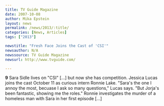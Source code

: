 ```yaml
---
title: TV Guide Magazine
date: 2007-10-08
author: Mika Epstein
layout: news
permalink: /news/2013/:title/
categories: [News, Articles]
tags: ["2013"]

newstitle: "Fresh Face Joins the Cast of 'CSI'"
newsauthor: N/A  
newssource: TV Guide Magazine  
newsurl: http://www.tvguide.com/  

---
```


**9** Sara Sidle lives on "CSI" [...] but now she has competition. Jessica Lucas joins the cast October 11 as curious intern Ronnie Lake. "Sara's the one I annoy the most, becuase I ask so many questions," Lucas says. "But Jorja's been fantastic, showing me the roles." Ronnie investigates the murder of a homeless man with Sara in her first episode [...]